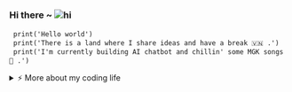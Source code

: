 
### Hi there  ~ <img src="https://user-images.githubusercontent.com/1303154/88677602-1635ba80-d120-11ea-84d8-d263ba5fc3c0.gif" width="24px" alt="hi">
     print('Hello world')
     print('There is a land where I share ideas and have a break 🇻🇳 .') 
     print('I'm currently building AI chatbot and chillin' some MGK songs 🎸 .')

<details>
<summary > ⚡️ More about my coding life  </summary>  
<br/>
 <img align="left" src="https://visitor-badge.laobi.icu/badge?page_id=Cotchi666.Cotchi666" />

<br/>
<div align="center" >
 <div  align="center"> <img src="https://readme-typing-svg.demolab.com??font=Righteous&size=35&v&width=500&height=70&duration=4000&lines=👋+👋+👋+Hello+world+👋+👋+👋!!!;My+name+is+Finn+Chien+👋" /></div> 

   <h3 align="center">A passionate programmer from Vietnam 🇻🇳</h3>

</div>

<div align="center" >
 
 🌱 I’m currently working on **Odoo, Python, MERN Stack ,Web & Mobile App**

 💬 Ask me about **Odoo, Node.js, React, Python, JS... or anything [here](https://github.com/salesp07/salesp07/issues)**
  
 </div>
 <div align="center"> 
  <a href="mailto:chien.170901@gmail.com">
    <img src="https://img.shields.io/badge/Gmail-333333?style=for-the-badge&logo=gmail&logoColor=red" />
  </a>
  <a href="https://www.facebook.com/finney.1709/" target="_blank">
    <img src="https://img.shields.io/badge/Facebook-1877F2?style=for-the-badge&logo=facebook&logoColor=white" target="_blank" />
  </a>
  <a href="https://chie.onrender.com" target="_blank">
     <img src="https://img.shields.io/badge/Portfolio-FF5722?style=for-the-badge&logo=todoist&logoColor=white" target="_blank" /> <!-- sqlite, safari, google-chrome are other good icon options -->
  </a>
</div>

<h2 align="center">⚒️ Languages and Frameworks ⚒️</h2>
<div align="center">
<img src="https://skillicons.dev/icons?i=python,javascript,typescript,cs,java,nextjs,express,dotnet" />
<br/><br/>
<h2 align="center">⚒️ Tools and more ⚒️</h2>
<br/>
<p align="center">
  <a href="https://skillicons.dev" align="center">
    <img src="https://skillicons.dev/icons?i=html,css,jquery,bootstrap,tailwind,react,redux,mysql,mongodb,sqlite,postgres,postman,powershell,visualstudio,vscode,eclipse,firebase,sequelize,prisma,vercel,heroku,docker&perline=11" />
  </a>
</p>
<a href="https://github.com/anuraghazra/github-readme-stats">
  <img height=200 align="center" src="https://github-readme-stats.vercel.app/api?username=Cotchi666" />
</a>
<a href="https://github.com/anuraghazra/convoychat">
  <img height=200 align="center" src="https://github-readme-stats.vercel.app/api/top-langs?username=Cotchi666&layout=compact&langs_count=8&card_width=320" />
</a>
 <img  align="center" alt="snake eating my contributions" src="https://raw.githubusercontent.com/Cotchi666/Cotchi666/output/github-contribution-grid-snake.svg" />

</div>
  </div>
<div align="center"><img src="https://readme-typing-svg.herokuapp.com/?font=Righteous&size=25&center=true&vCenter=true&width=500&height=70&duration=4000&lines=Thanks+for+visiting!+✌️;+Shoot+me+a+message+on+Facebook!;I'm+always+down+to+collab+:)"></div>



